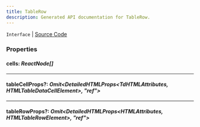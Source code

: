 ```yaml
---
title: TableRow
description: Generated API documentation for TableRow.
---
```


`Interface` | [Source Code](https://github.com/mrCamelCode/jtjs-react/blob/0e141e63e22c212c71ce52ba40f0472cc9028516/lib/components/structured-information/Table.tsx#L17)

### Properties

#### cells: _ReactNode[]_

---

#### tableCellProps?: _Omit<DetailedHTMLProps<TdHTMLAttributes<HTMLTableDataCellElement>, HTMLTableDataCellElement>, "ref">_

---

#### tableRowProps?: _Omit<DetailedHTMLProps<HTMLAttributes<HTMLTableRowElement>, HTMLTableRowElement>, "ref">_